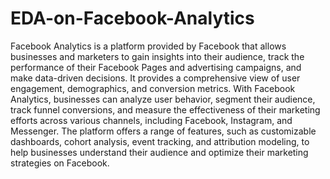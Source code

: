# EDA-on-Facebook-Analytics

Facebook Analytics is a platform provided by Facebook that allows businesses and marketers to gain insights into their audience, track the performance of their Facebook Pages and advertising campaigns, and make data-driven decisions. It provides a comprehensive view of user engagement, demographics, and conversion metrics. With Facebook Analytics, businesses can analyze user behavior, segment their audience, track funnel conversions, and measure the effectiveness of their marketing efforts across various channels, including Facebook, Instagram, and Messenger. The platform offers a range of features, such as customizable dashboards, cohort analysis, event tracking, and attribution modeling, to help businesses understand their audience and optimize their marketing strategies on Facebook.
